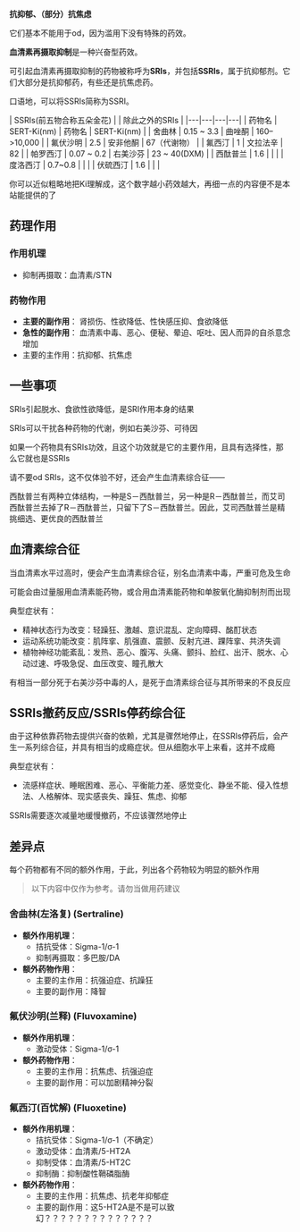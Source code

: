 **抗抑郁、（部分）抗焦虑**

它们基本不能用于od，因为滥用下没有特殊的药效。

**血清素再摄取抑制**是一种兴奋型药效。

可引起血清素再摄取抑制的药物被称呼为**SRIs**，并包括**SSRIs**，属于抗抑郁剂。它们大部分是抗抑郁药，有些还是抗焦虑药。

口语地，可以将SSRIs简称为SSRI。

| SSRIs(前五物合称五朵金花) | | 除此之外的SRIs |
|---|---|---|---|
| 药物名 | SERT-Ki(nm) | 药物名 | SERT-Ki(nm) |
| 舍曲林 | 0.15 ~ 3.3 | 曲唑酮 | 160–>10,000 |
| 氟伏沙明 | 2.5 | 安非他酮 | 67（代谢物） |
| 氟西汀 | 1 | 文拉法辛 | 82 |
| 帕罗西汀 | 0.07 ~ 0.2 | 右美沙芬 | 23 ~ 40(DXM) |
| 西酞普兰 | 1.6 |  |  |
| 度洛西汀 | 0.7~0.8 |  |  |
| 伏硫西汀 | 1.6 |  |  |

你可以近似粗略地把Ki理解成，这个数字越小药效越大，再细一点的内容便不是本站能提供的了

## 药理作用

### 作用机理

* 抑制再摄取：血清素/STN

### 药物作用

* **主要的副作用**： 肾损伤、性欲降低、性快感压抑、食欲降低
* **急性的副作用**： 血清素中毒、恶心、便秘、晕迫、呕吐、因人而异的自杀意念增加
* 主要的主作用：抗抑郁、抗焦虑

## 一些事项

SRIs引起脱水、食欲性欲降低，是SRI作用本身的结果

SRIs可以干扰各种药物的代谢，例如右美沙芬、可待因

如果一个药物具有SRIs功效，且这个功效就是它的主要作用，且具有选择性，那么它就也是SSRIs

请不要od SRIs，这不仅体验不好，还会产生血清素综合征——

西酞普兰有两种立体结构，一种是S－西酞普兰，另一种是R－西酞普兰，而艾司西酞普兰去掉了R－西酞普兰，只留下了S－西酞普兰。因此，艾司西酞普兰是精挑细选、更优良的西酞普兰

## 血清素综合征

当血清素水平过高时，便会产生血清素综合征，别名血清素中毒，严重可危及生命

可能会由过量服用血清素能药物，或合用血清素能药物和单胺氧化酶抑制剂而出现

典型症状有：

* 精神状态行为改变：轻躁狂、激越、意识混乱、定向障碍、酩酊状态
* 运动系统功能改变：肌阵挛、肌强直、震颤、反射亢进、踝阵挛、共济失调
* 植物神经功能紊乱：发热、恶心、腹泻、头痛、颤抖、脸红、出汗、脱水、心动过速、呼吸急促、血压改变、瞳孔散大

有相当一部分死于右美沙芬中毒的人，是死于血清素综合征与其所带来的不良反应

## SSRIs撤药反应/SSRIs停药综合征

由于这种依靠药物去提供兴奋的依赖，尤其是骤然地停止，在SSRIs停药后，会产生一系列综合征，并具有相当的成瘾症状。但从细胞水平上来看，这并不成瘾

典型症状有：

* 流感样症状、睡眠困难、恶心、平衡能力差、感觉变化、静坐不能、侵入性想法、人格解体、现实感丧失、躁狂、焦虑、抑郁

SSRIs需要逐次减量地缓慢撤药，不应该骤然地停止

## 差异点

每个药物都有不同的额外作用，于此，列出各个药物较为明显的额外作用

> 以下内容中仅作为参考。请勿当做用药建议

### 舍曲林(左洛复) (Sertraline)

* **额外作用机理**：
    * 拮抗受体：Sigma-1/σ-1
    * 抑制再摄取：多巴胺/DA
* **额外药物作用**：
    * 主要的主作用：抗强迫症、抗躁狂
    * 主要的副作用：降智

### 氟伏沙明(兰释) (Fluvoxamine)

* **额外作用机理**：
    * 激动受体：Sigma-1/σ-1
* **额外药物作用**：
    * 主要的主作用：抗焦虑、抗强迫症
    * 主要的副作用：可以加剧精神分裂

### 氟西汀(百忧解) (Fluoxetine)

* **额外作用机理**：
    * 拮抗受体：Sigma-1/σ-1（不确定）
    * 激动受体：血清素/5-HT2A
    * 抑制受体：血清素/5-HT2C
    * 抑制酶：抑制酸性鞘磷脂酶
* **额外药物作用**：
    * 主要的主作用：抗焦虑、抗老年抑郁症
    * 主要的副作用：这5-HT2A是不是可以致幻？？？？？？？？？？？？？？
